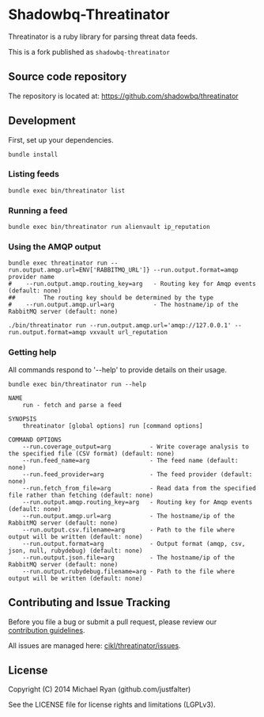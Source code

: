 # Shadowbq-Threatinator

Threatinator is a ruby library for parsing threat data feeds.

This is a fork published as `shadowbq-threatinator`

## Source code repository

The repository is located at: https://github.com/shadowbq/threatinator

## Development

First, set up your dependencies.

```
bundle install
```

### Listing feeds

```
bundle exec bin/threatinator list
```

### Running a feed

```
bundle exec bin/threatinator run alienvault ip_reputation
```

### Using the AMQP output

```
bundle exec threatinator run --run.output.amqp.url=ENV['RABBITMQ_URL']} --run.output.format=amqp provider name
#    --run.output.amqp.routing_key=arg   - Routing key for Amqp events (default: none)
##        The routing key should be determined by the type
#    --run.output.amqp.url=arg           - The hostname/ip of the RabbitMQ server (default: none)
```

```
./bin/threatinator run --run.output.amqp.url='amqp://127.0.0.1' --run.output.format=amqp vxvault url_reputation
```

### Getting help

All commands respond to '--help' to provide details on their usage.

```
bundle exec bin/threatinator run --help

NAME
    run - fetch and parse a feed

SYNOPSIS
    threatinator [global options] run [command options]

COMMAND OPTIONS
    --run.coverage_output=arg           - Write coverage analysis to the specified file (CSV format) (default: none)
    --run.feed_name=arg                 - The feed name (default: none)
    --run.feed_provider=arg             - The feed provider (default: none)
    --run.fetch_from_file=arg           - Read data from the specified file rather than fetching (default: none)
    --run.output.amqp.routing_key=arg   - Routing key for Amqp events (default: none)
    --run.output.amqp.url=arg           - The hostname/ip of the RabbitMQ server (default: none)
    --run.output.csv.filename=arg       - Path to the file where output will be written (default: none)
    --run.output.format=arg             - Output format (amqp, csv, json, null, rubydebug) (default: none)
    --run.output.json.file=arg          - The hostname/ip of the RabbitMQ server (default: none)
    --run.output.rubydebug.filename=arg - Path to the file where output will be written (default: none)

```

## Contributing and Issue Tracking

Before you file a bug or submit a pull request, please review our
[contribution guidelines](https://github.com/cikl/cikl/wiki/Contributing).

All issues are managed here: [cikl/threatinator/issues](https://github.com/cikl/threatinator/issues).

## License
Copyright (C) 2014 Michael Ryan (github.com/justfalter)

See the LICENSE file for license rights and limitations (LGPLv3).
